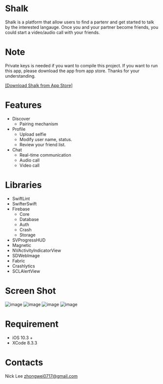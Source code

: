 # Shalk #

Shalk is a platform that allow users to find a partenr and get started to talk by the interested langauge. Once you and your partner become friends, you could start a video/audio call with your friends.

# Note #
Private keys is needed if you want to compile this project. If you want to run this app, please download the app from app store. Thanks for your understanding.

[[Download Shalk from App Store]](https://itunes.apple.com/us/app/shalk/id1272630937)

# Features
  * Discover
    * Pairing mechanism
  * Profile
    * Upload selfie
    * Modify user name, status.
    * Review your friend list.
  * Chat
    * Real-time communication
    * Audio call
    * Video call

# Libraries
  * SwiftLint
  * SwifterSwift
  * Firebase
    * Core
    * Database
    * Auth
    * Crash
    * Storage
  * SVProgressHUD
  * Magnetic
  * NVActivityIndicatorView
  * SDWebImage
  * Fabric
  * Crashlytics
  * SCLAlertView

# Screen Shot #
![image](https://github.com/nick1ee/Shalk/blob/master/screenshot/1.png)
![image](https://github.com/nick1ee/Shalk/blob/master/screenshot/2.png)
![image](https://github.com/nick1ee/Shalk/blob/master/screenshot/3.png)
![image](https://github.com/nick1ee/Shalk/blob/master/screenshot/4.png)

# Requirement #
* iOS 10.3 +
* XCode 8.3.3

# Contacts #
Nick Lee
zhongwei0717@gmail.com
